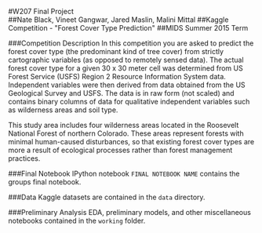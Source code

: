 #W207 Final Project  
##Nate Black, Vineet Gangwar, Jared Maslin, Malini Mittal
##Kaggle Competition - "Forest Cover Type Prediction"
##MIDS Summer 2015 Term 

###Competition Description
In this competition you are asked to predict the forest cover type (the predominant kind of tree cover) from strictly cartographic variables (as opposed to remotely sensed data). The actual forest cover type for a given 30 x 30 meter cell was determined from US Forest Service (USFS) Region 2 Resource Information System data. Independent variables were then derived from data obtained from the US Geological Survey and USFS. The data is in raw form (not scaled) and contains binary columns of data for qualitative independent variables such as wilderness areas and soil type.

This study area includes four wilderness areas located in the Roosevelt National Forest of northern Colorado. These areas represent forests with minimal human-caused disturbances, so that existing forest cover types are more a result of ecological processes rather than forest management practices.

###Final Notebook
IPython notebook `FINAL NOTEBOOK NAME` contains the groups final notebook.

###Data
Kaggle datasets are contained in the `data` directory.

###Preliminary Analysis
EDA, preliminary models, and other miscellaneous notebooks contained in the `working` folder.


